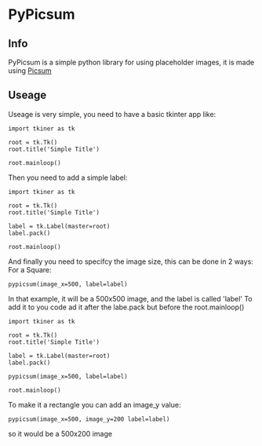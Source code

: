 # PyPicsum

## Info

PyPicsum is a simple python library for using placeholder images, it is made using [Picsum](https://github.com/robertopreste/pypicsum)

## Useage

Useage is very simple, you need to have a basic tkinter app like:

```
import tkiner as tk

root = tk.Tk()
root.title('Simple Title')

root.mainloop()
```

Then you need to add a simple label:

```
import tkiner as tk

root = tk.Tk()
root.title('Simple Title')

label = tk.Label(master=root)
label.pack()

root.mainloop()
```

And finally you need to specifcy the image size, this can be done in 2 ways: For a Square:

```
pypicsum(image_x=500, label=label)
```

In that example, it will be a 500x500 image, and the label is called 'label'
To add it to you code ad it after the labe.pack but before the root.mainloop()

```
import tkiner as tk

root = tk.Tk()
root.title('Simple Title')

label = tk.Label(master=root)
label.pack()

pypicsum(image_x=500, label=label)

root.mainloop()
```

To make it a rectangle you can add an image_y value:

```pypicsum(image_x=500, image_y=200 label=label)```

so it would be a 500x200 image


